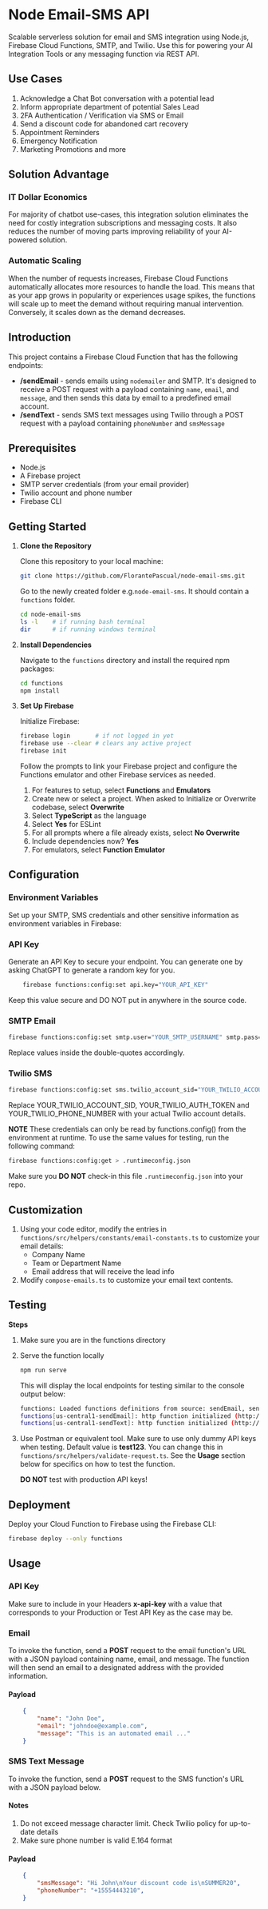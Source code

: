 # Node Email-SMS API
Scalable serverless solution for email and SMS integration using Node.js, Firebase Cloud Functions, SMTP, and Twilio. Use this for powering your AI Integration Tools or any messaging function via REST API.

## Use Cases
1. Acknowledge a Chat Bot conversation with a potential lead
2. Inform appropriate department of potential Sales Lead
3. 2FA Authentication / Verification via SMS or Email
4. Send a discount code for abandoned cart recovery
5. Appointment Reminders
6. Emergency Notification
7. Marketing Promotions and more

## Solution Advantage
### IT Dollar Economics
For majority of chatbot use-cases, this integration solution eliminates the need for costly integration subscriptions and messaging costs. It also reduces the number of moving parts improving reliability of your AI-powered solution.
### Automatic Scaling
When the number of requests increases, Firebase Cloud Functions automatically allocates more resources to handle the load. This means that as your app grows in popularity or experiences usage spikes, the functions will scale up to meet the demand without requiring manual intervention. Conversely, it scales down as the demand decreases.

## Introduction

This project contains a Firebase Cloud Function that has the following endpoints:
- **/sendEmail** - sends emails using `nodemailer` and SMTP. It's designed to receive a POST request with a payload containing `name`, `email`, and `message`, and then sends this data by email to a predefined email account.
- **/sendText** - sends SMS text messages using Twilio through a POST request with a payload containing `phoneNumber` and `smsMessage`

## Prerequisites

- Node.js
- A Firebase project
- SMTP server credentials (from your email provider)
- Twilio account and phone number
- Firebase CLI

## Getting Started

1. **Clone the Repository**

   Clone this repository to your local machine:

   ```bash
   git clone https://github.com/FlorantePascual/node-email-sms.git
   ```
   Go to the newly created folder e.g.`node-email-sms`. It should contain a `functions` folder.
   ```bash
   cd node-email-sms
   ls -l    # if running bash terminal
   dir      # if running windows terminal
   ```

2. **Install Dependencies**

    Navigate to the `functions` directory and install the required npm packages:

    ```bash
    cd functions
    npm install
    ```

3. **Set Up Firebase**
    
    Initialize Firebase:

    ```bash
    firebase login       # if not logged in yet
    firebase use --clear # clears any active project
    firebase init
    ```
    Follow the prompts to link your Firebase project and configure the Functions emulator and other Firebase services as needed.
    1. For features to setup, select **Functions** and **Emulators**
    2. Create new or select a project. When asked to Initialize or Overwrite codebase, select **Overwrite**
    3. Select **TypeScript** as the language
    4. Select **Yes** for ESLint
    5. For all prompts where a file already exists, select **No Overwrite**
    6. Include dependencies now? **Yes**
    7. For emulators, select **Function Emulator**

## Configuration

### Environment Variables

Set up your SMTP, SMS credentials and other sensitive information as environment variables in Firebase:

### API Key
Generate an API Key to secure your endpoint. You can generate one by asking ChatGPT to generate a random key for you.

```bash
    firebase functions:config:set api.key="YOUR_API_KEY"
```
Keep this value secure and DO NOT put in anywhere in the source code.

### SMTP Email
```bash
firebase functions:config:set smtp.user="YOUR_SMTP_USERNAME" smtp.pass="YOUR_SMTP_PASSWORD" smtp.host="YOUR_SMTP_HOST" smtp.port="YOUR_SMTP_PORT" email.cc="YOUR_EMAIL_RECIPIENT"
```

Replace values inside the double-quotes accordingly.

### Twilio SMS
```bash
firebase functions:config:set sms.twilio_account_sid="YOUR_TWILIO_ACCOUNT_SID" sms.twilio_auth_token="YOUR_TWILIO_AUTH_TOKEN" sms.sender_phone_number="YOUR_TWILIO_PHONE_NUMBER"
```

Replace YOUR_TWILIO_ACCOUNT_SID, YOUR_TWILIO_AUTH_TOKEN and YOUR_TWILIO_PHONE_NUMBER with your actual Twilio account details.

**NOTE** These credentials can only be read by functions.config() from the environment at runtime. To use the same values for testing, run the following command:

```bash
firebase functions:config:get > .runtimeconfig.json
```
Make sure you **DO NOT** check-in this file `.runtimeconfig.json` into your repo.

## Customization
1. Using your code editor, modify the entries in `functions/src/helpers/constants/email-constants.ts` to customize your email details:
    - Company Name
    - Team or Department Name
    - Email address that will receive the lead info
2. Modify `compose-emails.ts` to customize your email text contents.

## Testing
**Steps**

1. Make sure you are in the functions directory

2. Serve the function locally
    ```bash
    npm run serve
    ```
    This will display the local endpoints for testing similar to the console output below:

    ```bash
    functions: Loaded functions definitions from source: sendEmail, sendText.
    functions[us-central1-sendEmail]: http function initialized (http://127.0.0.1:5001/your-project/us-central1/sendEmail).
    functions[us-central1-sendText]: http function initialized (http://127.0.0.1:5001/your-project/us-central1/sendText).
    ```

3. Use Postman or equivalent tool. Make sure to use only dummy API keys when testing. Default value is **test123**. You can change this in `functions/src/helpers/validate-request.ts`. See the **Usage** section below for specifics on how to test the function.

    **DO NOT** test with production API keys!

## Deployment

Deploy your Cloud Function to Firebase using the Firebase CLI:

```bash
firebase deploy --only functions
```

## Usage
### API Key
Make sure to include in your Headers **x-api-key** with a value that corresponds to your Production or Test API Key as the case may be.

### Email
To invoke the function, send a **POST** request to the email function's URL with a JSON payload containing name, email, and message. The function will then send an email to a designated address with the provided information.

#### Payload
```json
    {
        "name": "John Doe",
        "email": "johndoe@example.com",
        "message": "This is an automated email ..."
    }
```

### SMS Text Message
To invoke the function, send a **POST** request to the SMS function's URL with a JSON payload below.
#### Notes
1. Do not exceed message character limit. Check Twilio policy for up-to-date details
2. Make sure phone number is valid E.164 format

#### Payload
```json
    {
        "smsMessage": "Hi John\nYour discount code is\nSUMMER20",
        "phoneNumber": "+15554443210",
    }
```
